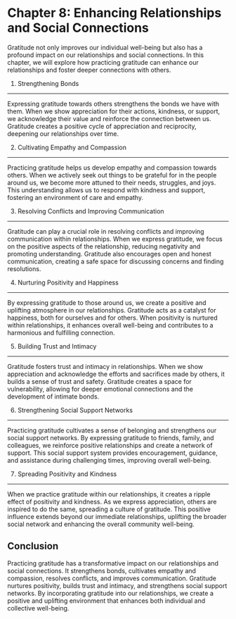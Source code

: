 Chapter 8: Enhancing Relationships and Social Connections
=========================================================

Gratitude not only improves our individual well-being but also has a profound impact on our relationships and social connections. In this chapter, we will explore how practicing gratitude can enhance our relationships and foster deeper connections with others.

1. Strengthening Bonds
----------------------

Expressing gratitude towards others strengthens the bonds we have with them. When we show appreciation for their actions, kindness, or support, we acknowledge their value and reinforce the connection between us. Gratitude creates a positive cycle of appreciation and reciprocity, deepening our relationships over time.

2. Cultivating Empathy and Compassion
-------------------------------------

Practicing gratitude helps us develop empathy and compassion towards others. When we actively seek out things to be grateful for in the people around us, we become more attuned to their needs, struggles, and joys. This understanding allows us to respond with kindness and support, fostering an environment of care and empathy.

3. Resolving Conflicts and Improving Communication
--------------------------------------------------

Gratitude can play a crucial role in resolving conflicts and improving communication within relationships. When we express gratitude, we focus on the positive aspects of the relationship, reducing negativity and promoting understanding. Gratitude also encourages open and honest communication, creating a safe space for discussing concerns and finding resolutions.

4. Nurturing Positivity and Happiness
-------------------------------------

By expressing gratitude to those around us, we create a positive and uplifting atmosphere in our relationships. Gratitude acts as a catalyst for happiness, both for ourselves and for others. When positivity is nurtured within relationships, it enhances overall well-being and contributes to a harmonious and fulfilling connection.

5. Building Trust and Intimacy
------------------------------

Gratitude fosters trust and intimacy in relationships. When we show appreciation and acknowledge the efforts and sacrifices made by others, it builds a sense of trust and safety. Gratitude creates a space for vulnerability, allowing for deeper emotional connections and the development of intimate bonds.

6. Strengthening Social Support Networks
----------------------------------------

Practicing gratitude cultivates a sense of belonging and strengthens our social support networks. By expressing gratitude to friends, family, and colleagues, we reinforce positive relationships and create a network of support. This social support system provides encouragement, guidance, and assistance during challenging times, improving overall well-being.

7. Spreading Positivity and Kindness
------------------------------------

When we practice gratitude within our relationships, it creates a ripple effect of positivity and kindness. As we express appreciation, others are inspired to do the same, spreading a culture of gratitude. This positive influence extends beyond our immediate relationships, uplifting the broader social network and enhancing the overall community well-being.

Conclusion
----------

Practicing gratitude has a transformative impact on our relationships and social connections. It strengthens bonds, cultivates empathy and compassion, resolves conflicts, and improves communication. Gratitude nurtures positivity, builds trust and intimacy, and strengthens social support networks. By incorporating gratitude into our relationships, we create a positive and uplifting environment that enhances both individual and collective well-being.
